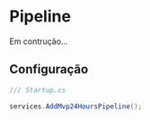 # Pipeline
Em contrução...

## Configuração
```csharp
/// Startup.cs

services.AddMvp24HoursPipeline();
```
